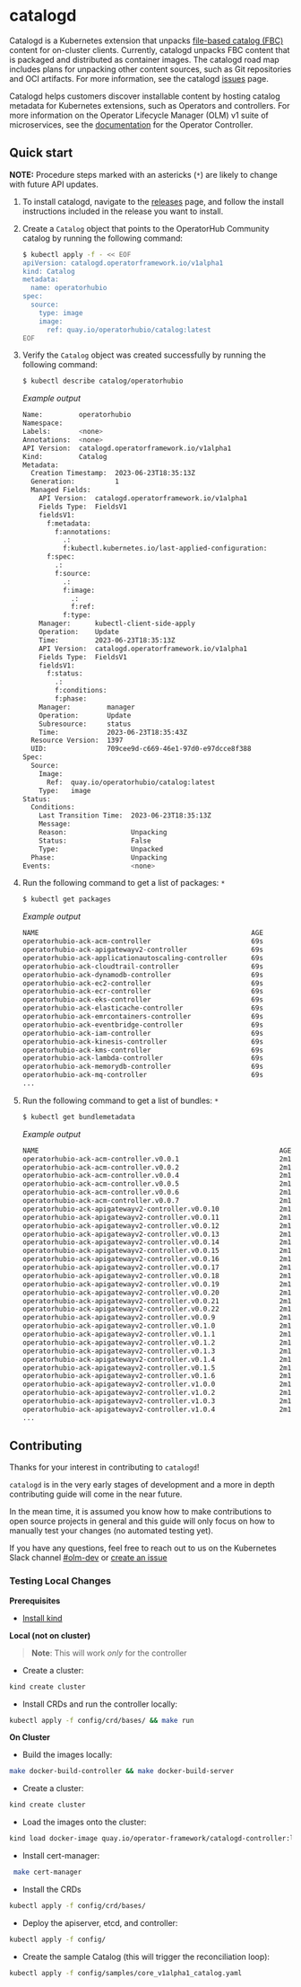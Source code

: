 # catalogd

Catalogd is a Kubernetes extension that unpacks [file-based catalog (FBC)](https://olm.operatorframework.io/docs/reference/file-based-catalogs/#docs) content for on-cluster clients. Currently, catalogd unpacks FBC content that is packaged and distributed as container images. The catalogd road map includes plans for unpacking other content sources, such as Git repositories and OCI artifacts. For more information, see the catalogd [issues](https://github.com/operator-framework/catalogd/issues/) page. 

Catalogd helps customers discover installable content by hosting catalog metadata for Kubernetes extensions, such as Operators and controllers. For more information on the Operator Lifecycle Manager (OLM) v1 suite of microservices, see the [documentation](https://github.com/operator-framework/operator-controller/docs/) for the Operator Controller.

## Quick start 

**NOTE:** Procedure steps marked with an astericks (`*`) are likely to change with future API updates.

1. To install catalogd, navigate to the [releases](https://github.com/operator-framework/catalogd/releases/) page, and follow the install instructions included in the release you want to install.

1. Create a `Catalog` object that points to the OperatorHub Community catalog by running the following command:

    ```sh
    $ kubectl apply -f - << EOF
    apiVersion: catalogd.operatorframework.io/v1alpha1
    kind: Catalog
    metadata:
      name: operatorhubio
    spec:
      source:
        type: image
        image:
          ref: quay.io/operatorhubio/catalog:latest
    EOF
    ```

1. Verify the `Catalog` object was created successfully by running the following command:

    ```sh
    $ kubectl describe catalog/operatorhubio
    ```
    
    *Example output*
    ```sh
    Name:         operatorhubio
    Namespace:    
    Labels:       <none>
    Annotations:  <none>
    API Version:  catalogd.operatorframework.io/v1alpha1
    Kind:         Catalog
    Metadata:
      Creation Timestamp:  2023-06-23T18:35:13Z
      Generation:          1
      Managed Fields:
        API Version:  catalogd.operatorframework.io/v1alpha1
        Fields Type:  FieldsV1
        fieldsV1:
          f:metadata:
            f:annotations:
              .:
              f:kubectl.kubernetes.io/last-applied-configuration:
          f:spec:
            .:
            f:source:
              .:
              f:image:
                .:
                f:ref:
              f:type:
        Manager:      kubectl-client-side-apply
        Operation:    Update
        Time:         2023-06-23T18:35:13Z
        API Version:  catalogd.operatorframework.io/v1alpha1
        Fields Type:  FieldsV1
        fieldsV1:
          f:status:
            .:
            f:conditions:
            f:phase:
        Manager:         manager
        Operation:       Update
        Subresource:     status
        Time:            2023-06-23T18:35:43Z
      Resource Version:  1397
      UID:               709cee9d-c669-46e1-97d0-e97dcce8f388
    Spec:
      Source:
        Image:
          Ref:  quay.io/operatorhubio/catalog:latest
        Type:   image
    Status:
      Conditions:
        Last Transition Time:  2023-06-23T18:35:13Z
        Message:               
        Reason:                Unpacking
        Status:                False
        Type:                  Unpacked
      Phase:                   Unpacking
    Events:                    <none>
    ```

1. Run the following command to get a list of packages: `*`

    ```sh
    $ kubectl get packages
    ```

    *Example output*
    ```sh
    NAME                                                     AGE
    operatorhubio-ack-acm-controller                         69s
    operatorhubio-ack-apigatewayv2-controller                69s
    operatorhubio-ack-applicationautoscaling-controller      69s
    operatorhubio-ack-cloudtrail-controller                  69s
    operatorhubio-ack-dynamodb-controller                    69s
    operatorhubio-ack-ec2-controller                         69s
    operatorhubio-ack-ecr-controller                         69s
    operatorhubio-ack-eks-controller                         69s
    operatorhubio-ack-elasticache-controller                 69s
    operatorhubio-ack-emrcontainers-controller               69s
    operatorhubio-ack-eventbridge-controller                 69s
    operatorhubio-ack-iam-controller                         69s
    operatorhubio-ack-kinesis-controller                     69s
    operatorhubio-ack-kms-controller                         69s
    operatorhubio-ack-lambda-controller                      69s
    operatorhubio-ack-memorydb-controller                    69s
    operatorhubio-ack-mq-controller                          69s
    ...
    ```
1. Run the following command to get a list of bundles: `*`

    ```sh
    $ kubectl get bundlemetadata
    ```
    
    *Example output*
    ```sh
    NAME                                                            AGE
    operatorhubio-ack-acm-controller.v0.0.1                         2m15s
    operatorhubio-ack-acm-controller.v0.0.2                         2m15s
    operatorhubio-ack-acm-controller.v0.0.4                         2m15s
    operatorhubio-ack-acm-controller.v0.0.5                         2m15s
    operatorhubio-ack-acm-controller.v0.0.6                         2m15s
    operatorhubio-ack-acm-controller.v0.0.7                         2m15s
    operatorhubio-ack-apigatewayv2-controller.v0.0.10               2m15s
    operatorhubio-ack-apigatewayv2-controller.v0.0.11               2m15s
    operatorhubio-ack-apigatewayv2-controller.v0.0.12               2m15s
    operatorhubio-ack-apigatewayv2-controller.v0.0.13               2m15s
    operatorhubio-ack-apigatewayv2-controller.v0.0.14               2m15s
    operatorhubio-ack-apigatewayv2-controller.v0.0.15               2m15s
    operatorhubio-ack-apigatewayv2-controller.v0.0.16               2m15s
    operatorhubio-ack-apigatewayv2-controller.v0.0.17               2m15s
    operatorhubio-ack-apigatewayv2-controller.v0.0.18               2m15s
    operatorhubio-ack-apigatewayv2-controller.v0.0.19               2m15s
    operatorhubio-ack-apigatewayv2-controller.v0.0.20               2m15s
    operatorhubio-ack-apigatewayv2-controller.v0.0.21               2m15s
    operatorhubio-ack-apigatewayv2-controller.v0.0.22               2m14s
    operatorhubio-ack-apigatewayv2-controller.v0.0.9                2m14s
    operatorhubio-ack-apigatewayv2-controller.v0.1.0                2m14s
    operatorhubio-ack-apigatewayv2-controller.v0.1.1                2m14s
    operatorhubio-ack-apigatewayv2-controller.v0.1.2                2m14s
    operatorhubio-ack-apigatewayv2-controller.v0.1.3                2m14s
    operatorhubio-ack-apigatewayv2-controller.v0.1.4                2m14s
    operatorhubio-ack-apigatewayv2-controller.v0.1.5                2m14s
    operatorhubio-ack-apigatewayv2-controller.v0.1.6                2m14s
    operatorhubio-ack-apigatewayv2-controller.v1.0.0                2m14s
    operatorhubio-ack-apigatewayv2-controller.v1.0.2                2m14s
    operatorhubio-ack-apigatewayv2-controller.v1.0.3                2m14s
    operatorhubio-ack-apigatewayv2-controller.v1.0.4                2m14s
    ...
    ```

## Contributing
Thanks for your interest in contributing to `catalogd`!

`catalogd` is in the very early stages of development and a more in depth contributing guide will come in the near future.

In the mean time, it is assumed you know how to make contributions to open source projects in general and this guide will only focus on how to manually test your changes (no automated testing yet).

If you have any questions, feel free to reach out to us on the Kubernetes Slack channel [#olm-dev](https://kubernetes.slack.com/archives/C0181L6JYQ2) or [create an issue](https://github.com/operator-framework/catalogd/issues/new)
### Testing Local Changes
**Prerequisites**
- [Install kind](https://kind.sigs.k8s.io/docs/user/quick-start/#installation)

**Local (not on cluster)**
> **Note**: This will work *only* for the controller
- Create a cluster:
```sh
kind create cluster
```
- Install CRDs and run the controller locally:
```sh
kubectl apply -f config/crd/bases/ && make run
```

**On Cluster**
- Build the images locally:
```sh
make docker-build-controller && make docker-build-server
```
- Create a cluster:
```sh
kind create cluster
```
- Load the images onto the cluster:
```sh
kind load docker-image quay.io/operator-framework/catalogd-controller:latest && kind load docker-image quay.io/operator-framework/catalogd-server:latest
``` 
- Install cert-manager:
```sh
 make cert-manager
```
- Install the CRDs
```sh
kubectl apply -f config/crd/bases/
```
- Deploy the apiserver, etcd, and controller: 
```sh
kubectl apply -f config/
```
- Create the sample Catalog (this will trigger the reconciliation loop): 
```sh
kubectl apply -f config/samples/core_v1alpha1_catalog.yaml
```
